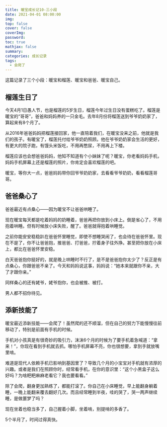 ```yaml
---
title: 暖宝成长记10-三小段
date: 2021-04-01 08:00:00
img: 
top: false
cover: false
coverImg: 
password: 
toc: true
mathjax: false
summary: 
categories: 成长记录
tags:
  - 会爬了
---
```


这篇记录了三个小段：暖宝和榴莲、暖宝和爸爸、暖宝自己。

## 榴莲生日了

今天4月1日愚人节，也是榴莲的5岁生日，榴莲今年过生日没有蛋糕吃了。榴莲是暖宝的“哥哥”，爸爸和妈妈养的一只金毛。去年8月份将榴莲送到爷爷奶奶家了，算起来有8个月了。

从2016年爸爸妈妈把榴莲接回家，他一直陪着我们，在暖宝没来之前，他就是我们的孩子。有暖宝了，榴莲托付给爷爷奶奶照顾。他在爷爷奶奶家会生活的更好，有更大的院子跑，有馒头米饭吃，不用再憋尿，不用再上下楼。

榴莲应该也会想爸爸妈妈，他知不知道有个小妹妹了呢？暖宝，你老看妈妈手机，妈妈手机屏幕上还是榴莲的照片，你肯定会喜欢榴莲的吧。

暖宝，等你大一点，爸爸妈妈带你回爷爷奶奶家，去看看爷爷奶奶，看看榴莲哥哥。

## 爸爸桑心了

爸爸最近有点桑心——因为暖宝不让爸爸哄睡了。

现在暖宝每天都是吃着妈妈的奶睡着，爸爸再把你放到小床上。倒是省心了，不用抱着哄睡。但有时候放小床失败，醒了。爸爸就得抱着哄睡觉。

之前你能安安稳稳趴在爸爸怀里睡觉，即使不想睡哭闹了，也会待在爸爸怀里。现在不是了，你不让爸爸抱，推爸爸、打爸爸，拧着身子往外挣。甚至把你放在小床上，都比在爸爸怀里安稳。

白天爸爸抱你挺好的，就是晚上哄睡时不行了，是不是爸爸抱你太少了？反正是有点桑心，你跟爸爸不亲了。今天和妈妈说这事，妈妈说：“她本来就跟你不亲，大了才跟你亲。”

同样桑心的还有姥爷，姥爷抱你，也会被推、被打。

男人都不招你待见。

## 添新技能了

暖宝最近添新技能——会爬了！虽然爬的还不顺溜，但在自己的努力下能慢慢往前移动了，特别是前面有手机的时候。

手机对小孩真是有很奇妙的吸引力，沫沫6个月的时候为了要手机着急喊道：“拿来！”，你现在看到手机就去抓。哪怕手机屏幕不亮，你也很想要，拿到手就放嘴里啃。

难道是现代人依赖手机已影响到基因里了？导致几个月的小宝宝对手机就有浓厚的兴趣。或者是我们在照顾你时，经常看手机，在你的意识里：“这个小黑盒子这么好吗？为啥粑粑麻麻老看它？我也要看看。”

除了会爬，翻身更加熟练了，都能打滚了。你自己在小床睡觉，早上能翻身躺着睡，一晚上能翻来覆去翻好几次。而且经常睡到半夜，哇的哭了，哭一两声继续睡，是做噩梦了吗？

现在坐着也稳当多了，自己握着小脚，坐着啃，别提啃的多香了。

5个半月了，时间过得真快。